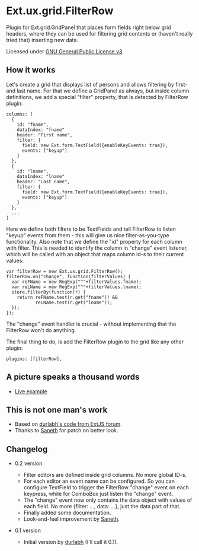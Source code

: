 Ext.ux.grid.FilterRow
=====================

Plugin for Ext.grid.GridPanel that places form fields right below grid
headers, where they can be used for filtering grid contents or
(haven't really tried that) inserting new data.

Licensed under [GNU General Public License v3][gpl3].

How it works
------------

Let's create a grid that displays list of persons and allows filtering
by first- and last name.  For that we define a GridPanel as always,
but inside column definitions, we add a special "filter" property,
that is detected by FilterRow plugin:

    columns: [
      {
        id: "fname",
        dataIndex: "fname"
        header: "First name",
        filter: {
          field: new Ext.form.TextField({enableKeyEvents: true}),
          events: ["keyup"]
        }
      },
      {
        id: "lname",
        dataIndex: "lname"
        header: "Last name",
        filter: {
          field: new Ext.form.TextField({enableKeyEvents: true}),
          events: ["keyup"]
        }
      },
      ...
    ]

Here we define both filters to be TextFields and tell FilterRow to
listen "keyup" events from them - this will give us nice
filter-as-you-type functionality.  Also note that we define the "id"
property for each column with filter.  This is needed to identify the
column in "change" event listener, which will be called with an object
that maps column id-s to their current values:

    var filterRow = new Ext.ux.grid.FilterRow();
    filterRow.on("change", function(filterValues) {
      var reFName = new RegExp("^"+filterValues.fname);
      var reLName = new RegExp("^"+filterValues.lname);
      store.filterBy(function(r) {
        return reFName.test(r.get("fname")) &&
               reLName.test(r.get("lname"));
      });
    });

The "change" event handler is crucial - without implementing that the
FilterRow won't do anything.

The final thing to do, is add the FilterRow plugin to the grid like
any other plugin:

    plugins: [filterRow],

A picture speaks a thousand words
----------------------------------

* [Live example][live]

This is not one man's work
--------------------------

* Based on [durlabh's code from ExtJS forum][post].
* Thanks to [Saneth][saneth] for patch on better look.

Changelog
---------

* 0.2 version
  * Filter editors are defined inside grid columns. No more global ID-s.
  * For each editor an event name can be configured. So you can
    configure TextField to trigger the FilterRow "change" event on
    each keypress, while for ComboBox just listen the "change" event.
  * The "change" event now only contains the data object with values
    of each field. No more {filter: ..., data: ...}, just the data
    part of that.
  * Finally added some documentation.
  * Look-and-feel improvement by [Saneth][saneth].

* 0.1 version
  * Initial version by [durlabh][post] (I'll call it 0.1).

[gpl3]: http://www.gnu.org/licenses/gpl.html
[post]: http://www.extjs.net/forum/showthread.php?t=55730
[saneth]: http://www.extjs.net/forum/showthread.php?p=438457#post438457
[live]: http://triin.net/temp/filter-row/
